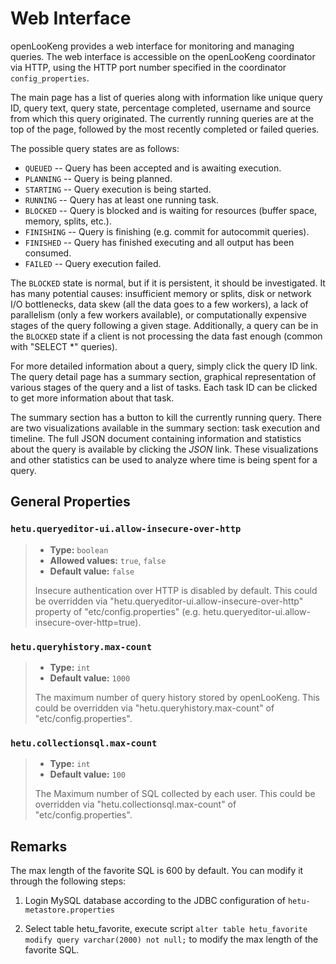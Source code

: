 
# Web Interface


openLooKeng provides a web interface for monitoring and managing queries. The web interface is accessible on the openLooKeng coordinator via HTTP, using the HTTP port number specified in the coordinator  `config_properties`.

The main page has a list of queries along with information like unique query ID, query text, query state, percentage completed, username and source from which this query originated. The currently running queries are at the top of the page, followed by the most recently completed or failed queries.

The possible query states are as follows:

-   `QUEUED` \-- Query has been accepted and is awaiting execution.
-   `PLANNING` \-- Query is being planned.
-   `STARTING` \-- Query execution is being started.
-   `RUNNING` \-- Query has at least one running task.
-   `BLOCKED` \-- Query is blocked and is waiting for resources (buffer space, memory, splits, etc.).
-   `FINISHING` \-- Query is finishing (e.g. commit for autocommit queries).
-   `FINISHED` \-- Query has finished executing and all output has been consumed.
-   `FAILED` \-- Query execution failed.

The `BLOCKED` state is normal, but if it is persistent, it should be investigated. It has many potential causes: insufficient memory or splits, disk or network I/O bottlenecks, data skew (all the data goes to a few workers), a lack of parallelism (only a few workers available), or computationally expensive stages of the query following a given stage.
Additionally, a query can be in the `BLOCKED` state if a client is not processing the data fast enough (common with \"SELECT \*\" queries).

For more detailed information about a query, simply click the query ID link. The query detail page has a summary section, graphical representation of various stages of the query and a list of tasks. Each task ID can be clicked to get more information about that task.

The summary section has a button to kill the currently running query. There are two visualizations available in the summary section: task execution and timeline. The full JSON document containing information
and statistics about the query is available by clicking the *JSON* link. These visualizations and other statistics can be used to analyze where time is being spent for a query.

## General Properties

### `hetu.queryeditor-ui.allow-insecure-over-http`

> -   **Type:** `boolean`
> -   **Allowed values:** `true`, `false`
> -   **Default value:** `false`
>
> Insecure authentication over HTTP is disabled by default. This could be overridden via "hetu.queryeditor-ui.allow-insecure-over-http" property of "etc/config.properties" (e.g. hetu.queryeditor-ui.allow-insecure-over-http=true).

### `hetu.queryhistory.max-count`

> -   **Type:** `int`
> -   **Default value:** `1000`
>
> The maximum number of query history stored by openLooKeng. This could be overridden via "hetu.queryhistory.max-count" of "etc/config.properties".

### `hetu.collectionsql.max-count`

> -   **Type:** `int`
> -   **Default value:** `100`
>
> The Maximum number of SQL collected by each user. This could be overridden via "hetu.collectionsql.max-count" of "etc/config.properties".

## Remarks

The max length of the favorite SQL is 600 by default. You can modify it through the following steps:

1. Login MySQL database according to the JDBC configuration of `hetu-metastore.properties`

2. Select table hetu_favorite, execute script `alter table hetu_favorite modify query varchar(2000) not null;` to modify the max length of the favorite SQL.